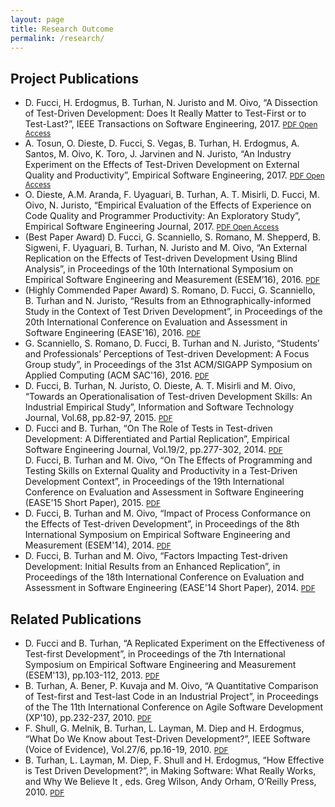 ```yaml
---
layout: page
title: Research Outcome
permalink: /research/
---
```

<div class="publications">
  <h2 class="page-header">Project Publications</h2>
  <ul>
    <li>  D. Fucci, H. Erdogmus, B. Turhan, N. Juristo and M. Oivo, <span class="title">“A Dissection of Test-Driven Development: Does It Really Matter to Test-First or to Test-Last?”</span>, IEEE Transactions on Software Engineering, 2017. <small><a href="http://dx.doi.org/10.1109/TSE.2016.2616877">PDF <span class="fa fa-external-link"></span></a></small> <small><a href="http://bura.brunel.ac.uk/handle/2438/14550"> Open Access <span class="fa fa-external-link"></span></a></small> 
    </li>
    <li>
    A. Tosun, O. Dieste, D. Fucci, S. Vegas, B. Turhan, H. Erdogmus, A. Santos, M. Oivo, K. Toro, J. Jarvinen and N. Juristo, <span class="title">“An Industry Experiment on the Effects of Test-Driven Development on External Quality and Productivity”</span>, Empirical Software Engineering, 2017. <small><a href="http://dx.doi.org/10.1007/s10664-016-9490-0">PDF <span class="fa fa-external-link"></span></a></small> <small><a href="http://rdcu.be/oco8"> Open Access <span class="fa fa-external-link"></span></a></small> 
    </li>
    <li>
    O. Dieste, A.M. Aranda, F. Uyaguari, B. Turhan, A. T. Misirli, D. Fucci, M. Oivo, N. Juristo, <span class="title">“Empirical Evaluation of the Effects of Experience on Code Quality and Programmer Productivity: An Exploratory Study”,</span> Empirical Software Engineering Journal, 2017. <small><a href="https://doi.org/10.1007/s10664-016-9471-3">PDF <span class="fa fa-external-link"></span></a></small> <small><a href="http://rdcu.be/u7BS"> Open Access <span class="fa fa-external-link"></span></a></small>
    </li>
    <li>
      (Best Paper Award) D. Fucci, G. Scanniello, S. Romano, M. Shepperd, B. Sigweni, F. Uyaguari, B. Turhan, N. Juristo and M. Oivo, <span class="title">“An External Replication on the Effects of Test-driven Development Using Blind Analysis”</span>, in Proceedings of the 10th International Symposium on Empirical Software Engineering and Measurement (ESEM’16), 2016. <small><a href="http://dl.acm.org/authorize?N13684">PDF <span class="fa fa-external-link"></span></a></small>
    </li>
    <li>
      (Highly Commended Paper Award) S. Romano, D. Fucci, G. Scanniello, B. Turhan and N. Juristo, <span class="title">“Results from an Ethnographically-informed Study in the Context of Test Driven Development”</span>, in Proceedings of the 20th International Conference on Evaluation and Assessment in Software Engineering (EASE'16), 2016. <small><a href="http://dl.acm.org/authorize?N13696">PDF <span class="fa fa-external-link"></span></a></small>
    </li>
    <li>
      G. Scanniello, S. Romano, D. Fucci, B. Turhan and N. Juristo,<span class="title"> “Students’ and Professionals’ Perceptions of Test-driven Development: A Focus Group study”</span>, in Proceedings of the 31st ACM/SIGAPP Symposium on Applied Computing (ACM SAC'16), 2016. <small><a href="http://dl.acm.org/authorize?N13697">PDF <span class="fa fa-external-link"></span></a></small>
    </li>
    <li>
      D. Fucci, B. Turhan, N. Juristo, O. Dieste, A. T. Misirli and M. Oivo, <span class="title">“Towards an Operationalisation of Test-driven Development Skills: An Industrial Empirical Study”</span>, Information and Software Technology Journal, Vol.68, pp.82-97, 2015. <small><a href="http://dx.doi.org/10.1016/j.infsof.2015.08.004">PDF <span class="fa fa-external-link"></span></a></small>
    </li>
    <li>
      D. Fucci and B. Turhan, <span class="title">“On The Role of Tests in Test-driven Development: A Differentiated and Partial Replication”</span>, Empirical Software Engineering Journal, Vol.19/2, pp.277-302, 2014. <small><a href="http://dx.doi.org/10.1007/s10664-013-9259-7">PDF <span class="fa fa-external-link"></span></a></small>
    </li>
      D. Fucci, B. Turhan and M. Oivo, <span class="title">“On The Effects of Programming and Testing Skills on External Quality and Productivity in a Test-Driven Development Context”</span>, in Proceedings of the 19th International Conference on Evaluation and Assessment in Software Engineering (EASE'15 Short Paper), 2015. <small><a href="http://dx.doi.org/10.1145/2745802.2745826">PDF <span class="fa fa-external-link"></span></a></small>
    <li>
      D. Fucci, B. Turhan and M. Oivo, <span class="title">“Impact of Process Conformance on the Effects of Test-driven Development”</span>, in Proceedings of the 8th International Symposium on Empirical Software Engineering and Measurement (ESEM'14), 2014. <small><a href="http://dx.doi.org/10.1145/2652524.2652526">PDF <span class="fa fa-external-link"></span></a></small>
    </li>
    <li>
      D. Fucci, B. Turhan and M. Oivo, <span class="title">“Factors Impacting Test-driven Development: Initial Results from an Enhanced Replication”</span>, in Proceedings of the 18th International Conference on Evaluation and Assessment in Software Engineering (EASE'14 Short Paper), 2014. <small><a href="http://dx.doi.org/10.1145/2601248.2601272">PDF <span class="fa fa-external-link"></span></a></small>
    </li>
  </ul>
</div>

<div class="publications">
  <h2 class="page-header">Related Publications</h2>
  <ul>
    <li>
      D. Fucci and B. Turhan, <span class="title">“A Replicated Experiment on the Effectiveness of Test-first Development”</span>, in Proceedings of the 7th International Symposium on Empirical Software Engineering and Measurement (ESEM'13), pp.103-112, 2013. <small><a href="http://dx.doi.org/10.1109/ESEM.2013.15">PDF <span class="fa fa-external-link"></span></a></small>
    </li>
    <li>
      B. Turhan, A. Bener, P. Kuvaja and M. Oivo, <span class="title">“A Quantitative Comparison of Test-first and Test-last Code in an Industrial Project”</span>, in Proceedings of the The 11th International Conference on Agile Software Development (XP'10), pp.232-237, 2010. <small><a href="http://dx.doi.org/10.1007/978-3-642-13054-0_24">PDF <span class="fa fa-external-link"></span></a></small>
    </li>
    <li>
      F. Shull, G. Melnik, B. Turhan, L. Layman, M. Diep and H. Erdogmus, <span class="title">“What Do We Know about Test-Driven Development?”</span>, IEEE Software (Voice of Evidence), Vol.27/6, pp.16-19, 2010. <small><a href="http://dx.doi.org/10.1109/MS.2010.152">PDF <span class="fa fa-external-link"></span></a></small>
    </li>
    <li>
      B. Turhan, L. Layman, M. Diep, F. Shull and H. Erdogmus, <span class="title">“How Effective is Test Driven Development?”</span>, in Making Software: What Really Works, and Why We Believe It , eds. Greg Wilson, Andy Orham, O’Reilly Press, 2010. <small><a href="http://oreilly.com/catalog/9781449394028/">PDF <span class="fa fa-external-link"></span></a></small>
    </li>
  </ul>
</div>
